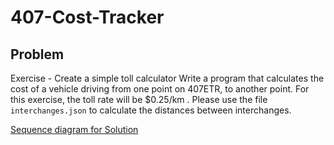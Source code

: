 # 407-Cost-Tracker

## Problem
Exercise - Create a simple toll calculator Write a program that calculates
the cost of a vehicle driving from one point on 407ETR, to another point. For
this exercise, the toll rate will be $0.25/km . Please use the file
`interchanges.json` to calculate the distances between interchanges.


[Sequence diagram for Solution](https://raw.githubusercontent.com/Foyin/407-Cost-Tracker/main/costCalculator/src/costcalculator/Design%20Doc%202.png)

